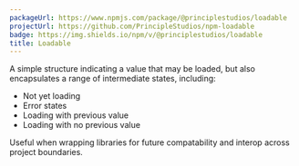 ```yaml
---
packageUrl: https://www.npmjs.com/package/@principlestudios/loadable
projectUrl: https://github.com/PrincipleStudios/npm-loadable
badge: https://img.shields.io/npm/v/@principlestudios/loadable
title: Loadable
---
```


A simple structure indicating a value that may be loaded, but also encapsulates
a range of intermediate states, including:

- Not yet loading
- Error states
- Loading with previous value
- Loading with no previous value

Useful when wrapping libraries for future compatability and interop across
project boundaries.
